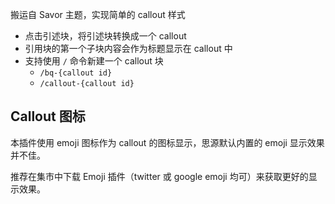 搬运自 Savor 主题，实现简单的 callout 样式

- 点击引述块，将引述块转换成一个 callout
- 引用块的第一个子块内容会作为标题显示在 callout 中
- 支持使用 `/` 命令新建一个 callout 块
  - `/bq-{callout id}`
  - `/callout-{callout id}`


## Callout 图标

本插件使用 emoji 图标作为 callout 的图标显示，思源默认内置的 emoji 显示效果并不佳。

推荐在集市中下载 Emoji 插件（twitter 或 google emoji 均可）来获取更好的显示效果。
